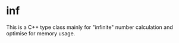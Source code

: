# inf
This is a C++ type class mainly for "infinite" number calculation and optimise for memory usage.